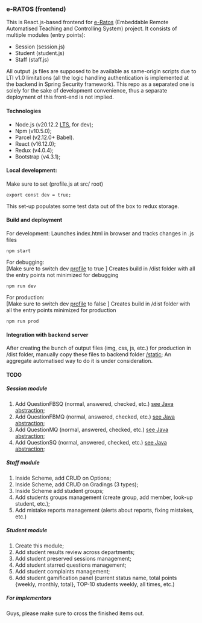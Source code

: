 ### e-RATOS (frontend)
This is React.js-based frontend for [e-Ratos](https://github.com/Popov85/ratos3) 
(Embeddable Remote Automatised Teaching and Controlling System) project.
It consists of multiple modules (entry points):
- Session (session.js)
- Student (student.js)
- Staff (staff.js)

All output .js files are supposed to be available as same-origin scripts due to LTI v1.0 limitations 
(all the logic handling authentication is implemented at the backend in Spring Security framework).
This repo as a separated one is solely for the sake of development convenience, 
thus a separate deployment of this front-end is not implied.


#### Technologies
- Node.js (v20.12.2 [LTS](https://github.com/nodejs/node/releases/tag/v20.12.2), for dev);
- Npm (v10.5.0);
- Parcel (v2.12.0+ Babel).
- React (v16.12.0);
- Redux (v4.0.4);
- Bootstrap (v4.3.1);


#### Local development:
Make sure to set (profile.js at src/ root)

`export const dev = true;`

This set-up populates some test data out of the box to redux storage.

#### Build and deployment
For development:
Launches index.html in browser and tracks changes in .js files

```
npm start
```
For debugging:<br>
[Make sure to switch dev [profile](https://github.com/Popov85/ratos3-frontend/blob/master/src/profile.js) to true ]
Creates build in /dist folder with all the entry points not minimized for debugging

```
npm run dev
```
For production:<br>
[Make sure to switch dev [profile](https://github.com/Popov85/ratos3-frontend/blob/master/src/profile.js) to false ]
Creates build in /dist folder with all the entry points minimized for production

```
npm run prod
```

#### Integration with backend server
After creating the bunch of output files (img, css, js, etc.) for production in /dist folder, manually copy these files to backend folder [/static](https://github.com/Popov85/ratos3/tree/master/src/main/resources);
An aggregate automatised way to do it is under consideration.


#### TODO
#####  Session module
1. Add QuestionFBSQ (normal, answered, checked, etc.) [see Java abstraction](https://github.com/Popov85/ratos3/blob/master/src/main/java/ua/edu/ratos/dao/entity/question/QuestionFBSQ.java);
1. Add QuestionFBMQ (normal, answered, checked, etc.) [see Java abstraction](https://github.com/Popov85/ratos3/blob/master/src/main/java/ua/edu/ratos/dao/entity/question/QuestionFBMQ.java);
1. Add QuestionMQ (normal, answered, checked, etc.) [see Java abstraction](https://github.com/Popov85/ratos3/blob/master/src/main/java/ua/edu/ratos/dao/entity/question/QuestionMQ.java);
1. Add QuestionSQ (normal, answered, checked, etc.) [see Java abstraction](https://github.com/Popov85/ratos3/blob/master/src/main/java/ua/edu/ratos/dao/entity/question/QuestionSQ.java);
#####  Staff module
1. Inside Scheme, add CRUD on Options;
2. Inside Scheme, add CRUD on Gradings (3 types);
3. Inside Scheme add student groups;
4. Add students groups management (create group, add member, look-up student, etc.);
5. Add mistake reports management (alerts about reports, fixing mistakes, etc.)
##### Student module
1. Create this module;
2. Add student results review across departments;
3. Add student preserved sessions management;
4. Add student starred questions management;
5. Add student complaints management;
6. Add student gamification panel (current status name, total points {weekly, monthly, total}, TOP-10 students weekly, all times, etc.)

##### For implementors
Guys, please make sure to cross the finished items out.





